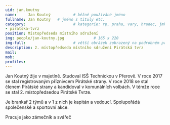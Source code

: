```yaml
---
uid: jan.koutny
name:     Jan Koutný          # běžně používáné jméno
fullname: Jan Koutný   # jméno s tituly etc.
category:                     # kategorie: rp, praha, vary, hradec, jmk, senat
- piratska-tvrz
position: Místopředseda místního sdružení
img: people/jan-koutny.jpg             # 165 x 220
img-full:                     # větší obrázek zobrazený na podrobném profilu
description: 2. místopředseda místního sdružení Pirátská tvrz                 # kratký popis, max 160 znaků
mail:
mob: 
profiles:  
---
```

Jan Koutný žije v majetíně. Studoval ISŠ Technickou v Přerově. V roce 2017 se stal registrovaným příznivcem Pirátské strany. V roce 2018 se stal členem Pirátské strany a kandidoval v komunálních volbách. V témže roce se stal 2. místopředsedou Pirátské Tvrze.

Je brankař 2 týmů a v 1 z nich je kapitán a vedoucí. Spolupořádá společenské a sportovní akce.

Pracuje jako zámečník a svářeč 